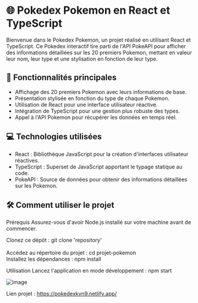 # 🌐 Pokedex Pokemon en React et TypeScript

Bienvenue dans le Pokedex Pokemon, un projet réalisé en utilisant React et TypeScript. Ce Pokedex interactif tire parti de l'API PokeAPI pour afficher des informations détaillées sur les 20 premiers Pokemon, mettant en valeur leur nom, leur type et une stylisation en fonction de leur type.

## 🚀 Fonctionnalités principales

- Affichage des 20 premiers Pokemon avec leurs informations de base.
- Présentation stylisée en fonction du type de chaque Pokemon.
- Utilisation de React pour une interface utilisateur réactive.
- Intégration de TypeScript pour une gestion plus robuste des types.
- Appel à l'API Pokemon pour récupérer les données en temps réel.

## 💻 Technologies utilisées

- React : Bibliothèque JavaScript pour la création d'interfaces utilisateur réactives.
- TypeScript : Superset de JavaScript apportant le typage statique au code.
- PokeAPI : Source de données pour obtenir des informations détaillées sur les Pokemon.

## 🛠️ Comment utiliser le projet

Prérequis
Assurez-vous d'avoir Node.js installé sur votre machine avant de commencer.

Clonez ce dépôt : git clone 'repository' <br><br>
Accédez au répertoire du projet : cd projet-pokemon<br>
Installez les dépendances : npm install<br>

Utilisation
Lancez l'application en mode développement : npm start

![image](https://github.com/Kvn9/Pokedex/assets/102222982/885645cb-a720-438c-a1d2-ad0e67610257)

Lien projet : https://pokedexkvn9.netlify.app/

